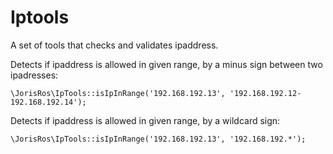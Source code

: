 # Iptools
A set of tools that checks and validates ipaddress.

Detects if ipaddress is allowed in given range, by a minus sign between two ipadresses:
```
\JorisRos\IpTools::isIpInRange('192.168.192.13', '192.168.192.12-192.168.192.14');
```

Detects if ipaddress is allowed in given range, by a wildcard sign:
```
\JorisRos\IpTools::isIpInRange('192.168.192.13', '192.168.192.*');
```
